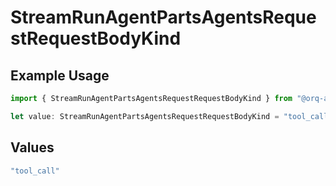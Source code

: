 # StreamRunAgentPartsAgentsRequestRequestBodyKind

## Example Usage

```typescript
import { StreamRunAgentPartsAgentsRequestRequestBodyKind } from "@orq-ai/node/models/operations";

let value: StreamRunAgentPartsAgentsRequestRequestBodyKind = "tool_call";
```

## Values

```typescript
"tool_call"
```